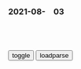 ### 2021-08-　03

```note
```

<table id="tbc" style="white-space:pre-wrap">
</table>
<button onclick="toggleb()">toggle</button>
<button onclick="loadparse()">loadparse</button>
<br>
<!-- 🌸<br>🍅-　-🍑<hr>🍀 --> <textarea rows="30" cols="100" style="display: none" id="tar">

x侠客行
　在zg，啥玩意都能一哄而上，看吧锂电池，新能源车，过不了两年就产能过剩。

袁色翻牌：为什么秦桧能翻案，汪精w不行
https://www.youtube.com/watch?v=RArHbbMyYuQ

蜜雪冰城主题曲原曲《哦，苏珊娜》（1993文化部春节晚会版本）（中文演唱
https://www.bilibili.com/video/BV1aL411H7Xi

大正时代

93年的文化部还真的有文化

y媒怒批游戏为精神鸦片，并点名《王者荣耀》，腾讯盘中大跌10%
https://baijiahao.baidu.com/s?id=1707039937894181428&wfr=spider&for=pc

i'm back
`熊来了，鱼尾牛，熊咬牛，comics-bg.png (2040×1516)`
The bears finally arrive on Wall Street
https://ca33f332e2199349c49c-dc74b5af55c9b2a1bd8891aa9e8701fc.ssl.cf1.rackcdn.com/maintenance/comics-bg.png

令人咋舌！账上861亿现金全是假的！河南巨无霸企业10亿债务引爆大雷，6位高管被罚230万
https://baijiahao.baidu.com/s?id=1707027279089986399&wfr=spider&for=pc

　abcdefg510
　我们上学那会儿，老师给我们讲过一个真实案例，一家上市公司从准备上市开始，一切的一切全是假的，要想人不知除非己莫为，最终爆了，所以都是有先例的

荀子·王制
https://baike.baidu.com/item/荀子·王制

故王者富民，霸者富士，仅存之国富大夫，亡国富筐箧，实府库。筐箧已富，府库已实，而百姓贫，夫是之谓上溢而下漏，入不可以守，出不可以战，则倾覆灭亡可立而待也。故我聚之以亡，敌得之以强。聚敛者，召冠、肥敌、亡国、危身之道也，故明君不蹈也。

加拿大mz要求联邦zf为强制同化原住m行为进行调查并道歉
https://baijiahao.baidu.com/s?id=1707036734697287240&wfr=spider&for=pc

https://pics3.baidu.com/feed/b64543a98226cffc63a77aae155aad98f703ea86.png?token=b3ce2632fd68370ac516dc692646b415

zg网m要求调查美g德堡，网络联署签名突破2000万
https://new.qq.com/rain/a/20210801V046I200

zg网信办：取消诱导粉丝应援打榜的产品功能
https://baijiahao.baidu.com/s?id=1707040248977241516&wfr=spider&for=pc

我小的时候 一个美g青年大骂美gzf
http://app.myzaker.com/news/article.php?pk=5c8b221b77ac64539871bd2b

我小的时候，一个美国青年大骂美gzf、一个苏联青年大骂苏联zf，通常被叫做 " 愤青 "。但是现在一个zg青年大骂美gzf我们也把他叫做 " 愤青 "，我觉得这很滑稽。我自己理解的愤青是永远对现状和旧有体z不满的，充满激情和理想的热血青年。不是那些整天叫嚣用原子弹解决z日问题、z美问题、台湾问题的弱智青年。 ——罗永浩

征之为言正也，各欲正己也，焉用战？

专配丑照？zg大使馆揭路透社小动作
https://baijiahao.baidu.com/s?id=1706964099332853894&wfr=spider&for=pc

h马不是马
　也就是这两年我才开始讨厌西方。。以前喜欢的不得了。。是什么原因呢，我觉得从小的舆l媒体造成的。

b方若无雪
　我以前不讨厌，也不喜欢，但这几年是特别的讨厌。

t淘皮型奥珈姆
　好事？有多少人真的了解他g的文化传统、社会现状，咱们也罢，西方mz也罢，都是大浪中的一滴水，受限于眼前，受媒体鼓动，从一个极端到走到另一个极端，谁都跳不出啊。

男子干扰交警正常执法：“我加拿大人，你拿枪打我啊
https://baijiahao.baidu.com/s?id=1706984648396175904&wfr=spider&for=pc

女大学生自杀，千字遗书控诉父亲：我被父亲PUA了二十年
https://www.sohu.com/a/479227613_120416804

小时候看不懂语文词典，捧
着它去问爸爸，却被爸爸砸在身
当时吓得尿裤子；

高三时，因为早恋，被爸爸辱
骂“贱人”
“妓女”

二模出成绩的那天，被爸爸堵在校
门口当众暴打，两个星期都没能去上学

新h社记者卧底n雪的茶打工，蟑螂乱爬“不用管”，触目惊心
https://baijiahao.baidu.com/s?id=1707031605164915092

</textarea> <!-- 🍀<br>🍑-　-🍅<hr>🌸 -->

```tip
```

<script src="https://cdn.jsdelivr.net/npm/jquery@3.5.1/dist/jquery.min.js"></script>

<link rel="stylesheet" href="https://cdn.jsdelivr.net/gh/fancyapps/fancybox@3.5.7/dist/jquery.fancybox.min.css" />
<script src="https://cdn.jsdelivr.net/gh/fancyapps/fancybox@3.5.7/dist/jquery.fancybox.min.js"></script>

<script type="text/javascript">

var __urlRegex = /(\b(https?|ftp|file):\/\/[-A-Z0-9+&@#\/%?=~_|!:,.;]*[-A-Z0-9+&@#\/%=~_|])/ig;
var __imgRegex = /\.(?:jpe?g|gif|png)$/i;

loadparse();

function parseURL($string){

    var exp = __urlRegex;
    return $string.replace(exp,function(match){
            __imgRegex.lastIndex=0;
            if(__imgRegex.test(match)){
                return '<a data-fancybox="gallery" href="' + match.replace("/p=700", "")
                 + '"><img src="' + match.replace("/p=700", "/p=160x200")+'" width="64"></a>';
            }
            else{
                return '<a href="' + match + '" target="_blank">' + match + '</a>';
            }
        }
    );
}

function loadparse() {
  tbc.innerHTML = parseURL(tar.value);
}

function toggleb() {
  var x = document.getElementById("tar");
  if (x.style.display === "none") {
    x.style.display = "";
  } else {
    x.style.display = "none";
  }
}

</script>
